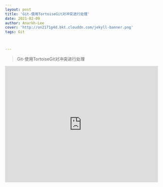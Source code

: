 ```yaml
---
layout: post
title: 'Git-使用TortoiseGit对冲突进行处理'
date: 2021-02-09
author: Anarkh-Lee
cover: 'http://on2171g4d.bkt.clouddn.com/jekyll-banner.png'
tags: Git



---
```


> Git-使用TortoiseGit对冲突进行处理





<iframe type="text/html" width="100%" height="385" src="http://www.youtube.com/embed/gfmjMWjn-Xg" frameborder="0"></iframe>